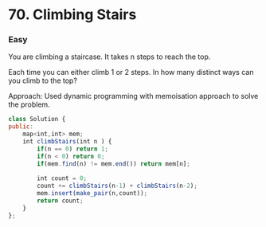 # 70. Climbing Stairs
### Easy

You are climbing a staircase. It takes n steps to reach the top.

Each time you can either climb 1 or 2 steps. In how many distinct ways can you climb to the top?

Approach: Used dynamic programming with memoisation approach to solve the problem.

```javascript
class Solution {
public:
    map<int,int> mem;
    int climbStairs(int n ) {
        if(n == 0) return 1;
        if(n < 0) return 0;
        if(mem.find(n) != mem.end()) return mem[n];
        
        int count = 0;
        count += climbStairs(n-1) + climbStairs(n-2);
        mem.insert(make_pair(n,count));
        return count;
    }
};

```